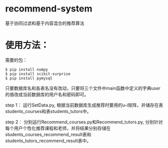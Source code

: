 # recommend-system
基于协同过滤和基于内容混合的推荐算法

# 使用方法：

需要的包：

    $ pip install numpy
    $ pip install scikit-surprise
    $ pip install pymysql

只要数据库名和各表名没有改动，只要将三个文件中main函数中定义的字典user的值改成当前数据库的用户名和密码即可。

step 1：
运行SetData.py, 根据当前数据库生成推荐时要用的u-i矩阵，并储存在表students_courses和表students_tutors中。

step 2：
分别运行Recommend_courses.py和Recommend_tutors.py, 分别针对每个用户个性化推荐课程和老师，并将结果分别存储在students_courses_recommend_result表和students_tutors_recommend_result表中。
